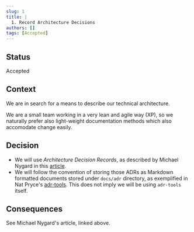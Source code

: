 ```yaml
---
slug: 1
title: |
  1. Record Architecture Decisions
authors: []
tags: [Accepted]
---
```


## Status

Accepted

## Context

We are in search for a means to describe our technical architecture.

We are a small team working in a very lean and agile way (XP), so we naturally
prefer also light-weight documentation methods which also accomodate change
easily.

## Decision

* We will use _Architecture Decision Records_, as described by Michael Nygard in
  this
  [article](http://thinkrelevance.com/blog/2011/11/15/documenting-architecture-decisions).
* We will follow the convention of storing those ADRs as Markdown formatted
  documents stored under `docs/adr` directory, as exemplified in Nat Pryce's
  [adr-tools](https://github.com/npryce/adr-tools). This does not imply we will
  be using `adr-tools` itself.

## Consequences

See Michael Nygard's article, linked above.
